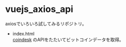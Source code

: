 # vuejs_axios_api

axiosでいろいろ試してみるリポジトリ。


- index.html  
  [coindesk](https://www.coindeskjapan.com/) のAPIをたたいてビットコインデータを取得。
